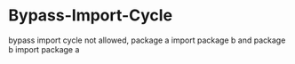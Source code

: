 # Bypass-Import-Cycle
bypass import cycle not allowed, package a import package b and package b import package a

